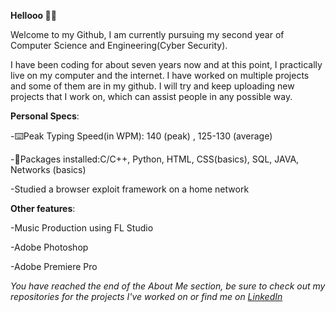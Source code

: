 **Hellooo 👋👋**

Welcome to my Github, I am currently pursuing my second year of Computer Science and Engineering(Cyber Security).

I have been coding for about seven years now and at this point, I practically live on my computer and the internet. I have worked on multiple projects and some of them are in my github. I will try and keep uploading new projects that I work on, which can assist people in any possible way.

**Personal Specs**:

  -⌨️Peak Typing Speed(in WPM): 140 (peak) , 125-130 (average)
  
  -👾Packages installed:C/C++, Python, HTML, CSS(basics),  SQL, JAVA, Networks (basics)
  
  -Studied a browser exploit framework on a home network

**Other features**:

  -Music Production using FL Studio

-Adobe Photoshop

  -Adobe Premiere Pro

_You have reached the end of the About Me section, be sure to check out my repositories for the projects I've worked on or find me on <a href="https://www.linkedin.com/in/shourya-s/">LinkedIn</a>_
